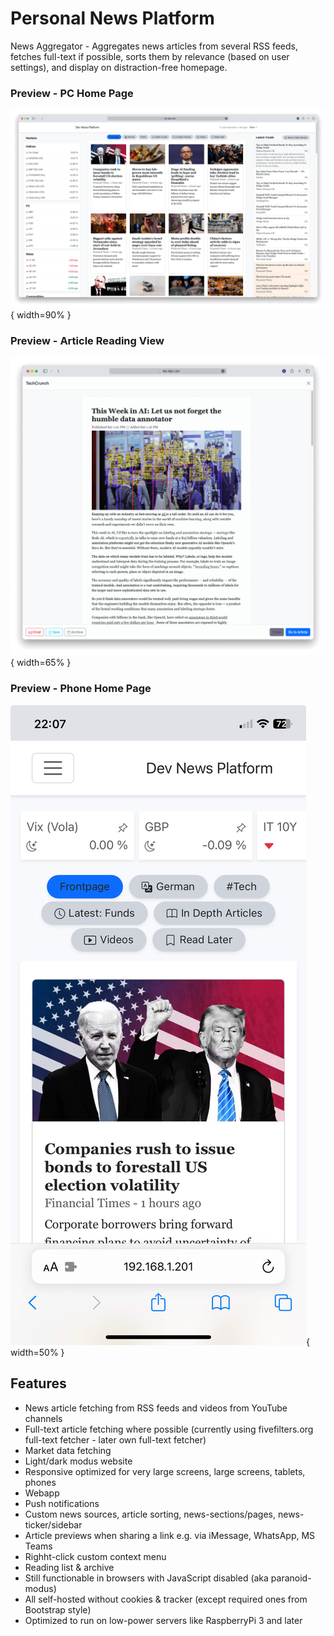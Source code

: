 # Personal News Platform

News Aggregator - Aggregates news articles from several RSS feeds, fetches full-text if possible, sorts them by
relevance (based on user settings), and display on distraction-free homepage.

### Preview - PC Home Page

![PC Home Page](imgs/home_pc.png){ width=90% }<br>

### Preview - Article Reading View

![Article Reading View](imgs/article.png){ width=65% }

### Preview - Phone Home Page

![Phone Home Page](imgs/home_phone.jpeg){ width=50% }<br>

## Features

- News article fetching from RSS feeds and videos from YouTube channels
- Full-text article fetching where possible (currently using fivefilters.org full-text fetcher - later own full-text
  fetcher)
- Market data fetching
- Light/dark modus website
- Responsive optimized for very large screens, large screens, tablets, phones
- Webapp
- Push notifications
- Custom news sources, article sorting, news-sections/pages, news-ticker/sidebar
- Article previews when sharing a link e.g. via iMessage, WhatsApp, MS Teams
- Righht-click custom context menu
- Reading list & archive
- Still functionable in browsers with JavaScript disabled (aka paranoid-modus)
- All self-hosted without cookies & tracker (except required ones from Bootstrap style)
- Optimized to run on low-power servers like RaspberryPi 3 and later
